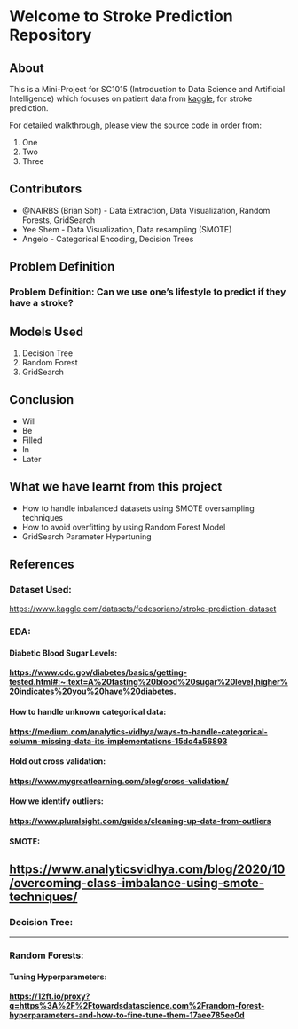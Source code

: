 # Welcome to Stroke Prediction Repository
## About
This is a Mini-Project for SC1015 (Introduction to Data Science and Artificial Intelligence) which focuses on patient data from [kaggle](https://www.kaggle.com/datasets/fedesoriano/stroke-prediction-dataset), for stroke prediction.

For detailed walkthrough, please view the source code in order from:
1. One
2. Two
3. Three

## Contributors
* @NAIRBS (Brian Soh) - Data Extraction, Data Visualization, Random Forests, GridSearch
* Yee Shem - Data Visualization, Data resampling (SMOTE)
* Angelo - Categorical Encoding, Decision Trees

## Problem Definition
### Problem Definition: Can we use one’s lifestyle to predict if they have a stroke?

## Models Used
1. Decision Tree
2. Random Forest
3. GridSearch

## Conclusion
* Will
* Be
* Filled
* In
* Later

## What we have learnt from this project
* How to handle inbalanced datasets using SMOTE oversampling techniques
* How to avoid overfitting by using Random Forest Model
* GridSearch Parameter Hypertuning

## References
### **Dataset Used:**
https://www.kaggle.com/datasets/fedesoriano/stroke-prediction-dataset

### **EDA:**
#### **Diabetic Blood Sugar Levels:** 
**https://www.cdc.gov/diabetes/basics/getting-tested.html#:~:text=A%20fasting%20blood%20sugar%20level,higher%20indicates%20you%20have%20diabetes.**

#### **How to handle unknown categorical data:**
**https://medium.com/analytics-vidhya/ways-to-handle-categorical-column-missing-data-its-implementations-15dc4a56893**

#### **Hold out cross validation:**
**https://www.mygreatlearning.com/blog/cross-validation/**

#### **How we identify outliers:**
**https://www.pluralsight.com/guides/cleaning-up-data-from-outliers**

#### **SMOTE:**
**https://www.analyticsvidhya.com/blog/2020/10/overcoming-class-imbalance-using-smote-techniques/**
---

### **Decision Tree:**
---

### **Random Forests:**
#### **Tuning Hyperparameters:**
**https://12ft.io/proxy?q=https%3A%2F%2Ftowardsdatascience.com%2Frandom-forest-hyperparameters-and-how-to-fine-tune-them-17aee785ee0d**

